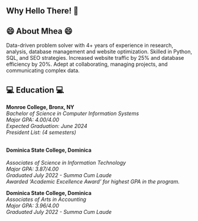 <h2> Why Hello There! 👋  </h2>

<h2> 😄  About Mhea 😄</h2>
Data-driven problem solver with 4+ years of experience in research, analysis, database management and website optimization. Skilled in Python, SQL, and SEO strategies. Increased website traffic by 25% and database efficiency by 20%. Adept at collaborating, managing projects, and communicating complex data.

<h2> 💻 Education  💻 </h2>
<b> Monroe College, Bronx, NY </b>    <br/>    
<i>Bachelor of Science in Computer Information Systems </i>			<br/>			   
<i> Major GPA: 4.00/4.00 </i> <br/>
<i> Expected Graduation: June 2024  </i> <br/>
<i> President List: (4 semesters) </i> <br/> <br/>

<b> Dominica State College, Dominica  </b>  <br/>                                                    						         
<i> Associates of Science in Information Technology </i> <br/>
<i> Major GPA: 3.87/4.00</i> <br/>
<i> Graduated July 2022 - Summa Cum Laude </i> <br/>
<i> Awarded ‘Academic Excellence Award’ for highest GPA in the program. </i> <br/>

<b> Dominica State College, Dominica </b> <br/>
<i> Associates of Arts in Accounting </i>  <br/>
<i>Major GPA: 3.96/4.00 </i> <br/>
<i> Graduated July 2022 -  Summa Cum Laude </i> <br/>


